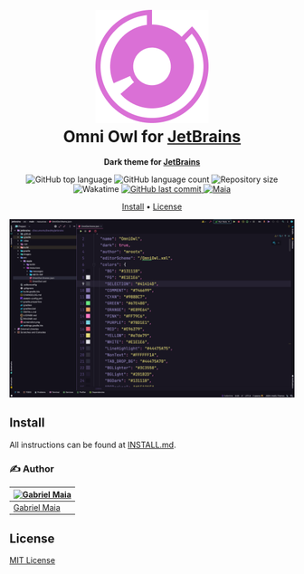 <!-- Plugin description -->
<h1 align="center">
  <br>
  <img src="https://raw.githubusercontent.com/gabrielmaialva33/jetbrains/master/.github/assets/icon.png" alt="Omni OWL Logo" width="200">
  <br>
  Omni Owl for <a href="https://www.jetbrains.com">JetBrains</a>
  <br>
</h1>

<p align="center">
  <strong>Dark theme for <a href="https://www.jetbrains.com">JetBrains</a></strong>
</p>

<p align="center">
  <img src="https://img.shields.io/github/languages/top/gabrielmaialva33/jetbrains-owl-theme?style=flat&logo=appveyor" alt="GitHub top language" >
  <img src="https://img.shields.io/github/languages/count/gabrielmaialva33/jetbrains-owl-theme?style=flat&logo=appveyor" alt="GitHub language count" >
  <img src="https://img.shields.io/github/repo-size/gabrielmaialva33/jetbrains-owl-theme?style=flat&logo=appveyor" alt="Repository size" >
  <img src="https://wakatime.com/badge/user/e61842d0-c588-4586-96a3-f0448a434be4/project/9aaa01d8-d39c-4e70-a460-0d39dd8bd093.svg?style=flat&logo=appveyor" alt="Wakatime" >
  <a href="https://github.com/gabrielmaialva33/base-graphql-api/commits/master">
    <img src="https://img.shields.io/github/last-commit/gabrielmaialva33/jetbrains-owl-theme?style=flat&logo=appveyor" alt="GitHub last commit" >
    <img src="https://img.shields.io/badge/made%20by-Maia-15c3d6?style=flat&logo=appveyor" alt="Maia" >  
  </a>
</p>
<p align="center">
  <a href="#install">Install</a> •
  <a href="#license">License</a>
</p>

![Omni Screenshot](https://raw.githubusercontent.com/gabrielmaialva33/jetbrains/master/.github/assets/screenshot.png)

## Install

All instructions can be found at [INSTALL.md](./INSTALL.md).

### :writing_hand: **Author**

| [![Gabriel Maia](https://avatars.githubusercontent.com/u/26732067?size=100)](https://github.com/demartini) |
|------------------------------------------------------------------------------------------------------------|
| [Gabriel Maia](https://github.com/gabrielmaialva33)                                                        |

## License

[MIT License](./LICENSE.md)

<!-- Plugin description end -->



